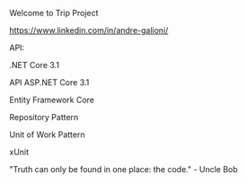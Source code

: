 Welcome to Trip Project

https://www.linkedin.com/in/andre-galioni/

API:

.NET Core 3.1

API ASP.NET Core 3.1

Entity Framework Core

Repository Pattern

Unit of Work Pattern

xUnit

"Truth can only be found in one place: the code." - Uncle Bob

